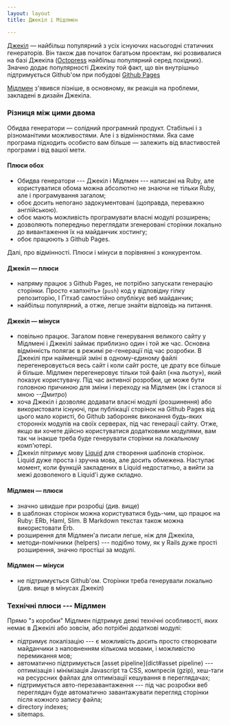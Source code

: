 ```yaml
---
layout: layout
title: Джекіл і Мідлмен

---
```


[Джекіл](http://jekyllrb.com/) — найбільш популярний з усіх існуючих насьогодні статичних генераторів. Він також дав початок багатьом проектам, які розвивалися на базі Джекіла ([Octopress](http://octopress.org/) найбільш популярний серед похідних). Значно додає популярності Джекілу той факт, що він внутрішньо підтримується Github'ом при побудові [Github Pages](https://pages.github.com/)

[Мідлмен](https://middlemanapp.com/) з'явився пізніше, в основному, як реакція на проблеми, закладені в дизайн Джекіла. 

### Різниця між цими двома

Обидва генератори — солідний програмний продукт. Стабільні і з різноманітими можливостями. Але і з відмінностями. Яка саме програма підходить особисто вам більше — залежить від властивостей програми і від вашої мети.

#### Плюси обох

- Обидва генератори --- Джекіл і Мідлмен --- написані на Ruby, але користуватися обома можна абсолютно не знаючи не тільки Ruby, але і програмування загалом;
- обоє досить непогано задокументовані (щоправда, переважно англійською). 
- обоє мають можливість програмувати власні модулі розширень;
- дозволяють попередньо переглядати згенеровані сторінки локально до вивантаження їх на майданчик хостингу;
- обоє працюють з Github Pages.

 Далі, про відмінності. Плюси і мінуси в порівнянні з конкурентом.

#### Джекіл — плюси

- напряму працює з Github Pages, не потрібно запускати генерацію сторінки. Просто «запхніть» (`push`) код у відповідну гілку репозиторію, І Ґітхаб самостійно опублікує веб майданчик;
- найбільш популярний, а отже, легше знайти відповідь на питання.

#### Джекіл — мінуси

- повільно працює. Загалом повне генерування великого сайту у Мідлмені і Джекілі займає приблизно один і той же час. Основна відмінність полягає в режимі ре-генерації під час розробки. В Джекілі при найменшій зміні в одному-єдиному файлі перегенеровується весь сайт і коли сайт росте, це драту все більше й більше. Мідлмен перегенеровує тільки той файл («на льоту»), який показує користувачу. Під час активної розробки, це може бути головною причиною для зміни і переходу на Мідлмен (як і сталося зі мною *--Дмитро*)
- хоча Джекіл і дозволяє додавати власні модулі (розшинення) або використовати існуючі, при публікації сторінок на Github Pages від цього мало користі, бо Github забороняє виконання будь-яких сторонніх модулів на своїх серверах, під час генерації сайту. Отже, якщо ви хочете дійсно користуватися додатковими модулями, вам так чи інакше треба буде генерувати сторінки на локальному комп'ютері.
- Джекіл пітримує мову [Liquid](http://liquidmarkup.org/) для створення шаблонів сторінок. Liquid дуже проста і зручна мова, але досить обмежена. Наступає момент, коли функцій закладених в Liquid недостатньо, а вийти за межі дозволеного в Liquid'і дуже складно.

#### Мідлмен — плюси

- значно швидше при розробці (див. вище)
- в шаблонах сторінок можна користуватися будь-чим, що працює на Ruby: ERb, Haml, Slim. В Markdown текстах також можна використовати Erb.
- розширення для Мідлмен'а писали легше, ніж для Джекіла, 
- методи-помічники (helpers) --- подібно тому, як у Rails дуже прості розширення, значно простіші за модулі.

#### Мідлмен — мінуси

- не підтримується Github'ом. Сторінки треба генерували локально (див. вище в мінусах Джекіл)

### Технічні плюси --- Мідлмен

Прямо "з коробки" Мідлмен підтримує деякі технічні особливості, яких немає в Джекілі або зовсім, або потрібні додаткові модулі:

- підтримує локалізацію --- є можливість досить просто створювати майданчики з наповненням кількома мовами, і можливістю перемикання мов;
- автоматично підтримується [asset pipeline](dict#asset pipeline) --- оптимізація і мінімізація Javascript та CSS, компресія (gzip), хеш-таги на ресурсних файлах для оптимізації кешування в переглядачах;
- підтримується авто-перезавантаження --- під час розробки веб переглядач буде автоматично завантажувати перегляд сторінки після кожного запису файла;
- directory indexes;
- sitemaps.








